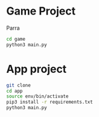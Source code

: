 # Game Project
Parra 

```sh
cd game
python3 main.py
```

# App project

```sh
git clone
cd app
source env/bin/activate
pip3 install -r requirements.txt
python3 main.py
```
